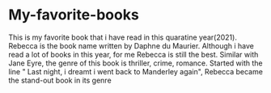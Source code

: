 # My-favorite-books
This is my favorite book that i have read in this quaratine year(2021).
Rebecca is the book name written by Daphne du Maurier. Although i have read a lot of books in this year, for me Rebecca is still the best. Similar with Jane Eyre, the genre of this book is thriller, crime, romance. Started with the line " Last night, i dreamt i went back to Manderley again", Rebecca became the stand-out book in its genre 
